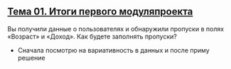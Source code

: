 ## [Тема 01. Итоги первого модуляпроекта](https://practicum.yandex.ru/learn/data-scientist/courses/a596cb25-0222-49ce-bb87-096995d46f4b/sprints/43493/topics/3c258ccf-4d3c-4d71-8c38-93e68e47d5a8/lessons/f3cb98ac-b742-4e30-ae85-48ab65b3fd5b/)
Вы получили данные о пользователях и обнаружили пропуски в полях «Возраст» и «Доход». Как будете заполнять пропуски?
- Сначала посмотрю на вариативность в данных и после приму решение

